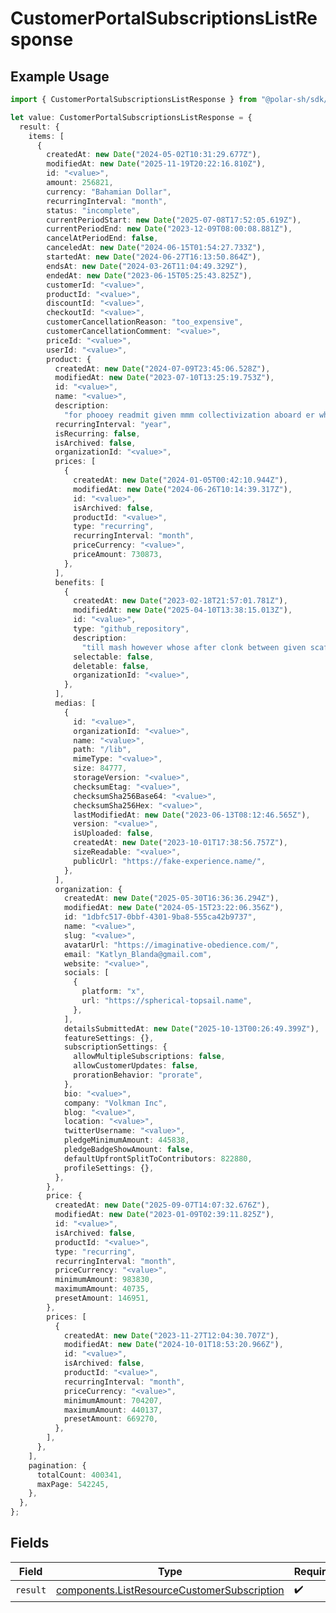 # CustomerPortalSubscriptionsListResponse

## Example Usage

```typescript
import { CustomerPortalSubscriptionsListResponse } from "@polar-sh/sdk/models/operations/customerportalsubscriptionslist.js";

let value: CustomerPortalSubscriptionsListResponse = {
  result: {
    items: [
      {
        createdAt: new Date("2024-05-02T10:31:29.677Z"),
        modifiedAt: new Date("2025-11-19T20:22:16.810Z"),
        id: "<value>",
        amount: 256821,
        currency: "Bahamian Dollar",
        recurringInterval: "month",
        status: "incomplete",
        currentPeriodStart: new Date("2025-07-08T17:52:05.619Z"),
        currentPeriodEnd: new Date("2023-12-09T08:00:08.881Z"),
        cancelAtPeriodEnd: false,
        canceledAt: new Date("2024-06-15T01:54:27.733Z"),
        startedAt: new Date("2024-06-27T16:13:50.864Z"),
        endsAt: new Date("2024-03-26T11:04:49.329Z"),
        endedAt: new Date("2023-06-15T05:25:43.825Z"),
        customerId: "<value>",
        productId: "<value>",
        discountId: "<value>",
        checkoutId: "<value>",
        customerCancellationReason: "too_expensive",
        customerCancellationComment: "<value>",
        priceId: "<value>",
        userId: "<value>",
        product: {
          createdAt: new Date("2024-07-09T23:45:06.528Z"),
          modifiedAt: new Date("2023-07-10T13:25:19.753Z"),
          id: "<value>",
          name: "<value>",
          description:
            "for phooey readmit given mmm collectivization aboard er where",
          recurringInterval: "year",
          isRecurring: false,
          isArchived: false,
          organizationId: "<value>",
          prices: [
            {
              createdAt: new Date("2024-01-05T00:42:10.944Z"),
              modifiedAt: new Date("2024-06-26T10:14:39.317Z"),
              id: "<value>",
              isArchived: false,
              productId: "<value>",
              type: "recurring",
              recurringInterval: "month",
              priceCurrency: "<value>",
              priceAmount: 730873,
            },
          ],
          benefits: [
            {
              createdAt: new Date("2023-02-18T21:57:01.781Z"),
              modifiedAt: new Date("2025-04-10T13:38:15.013Z"),
              id: "<value>",
              type: "github_repository",
              description:
                "till mash however whose after clonk between given scaffold store",
              selectable: false,
              deletable: false,
              organizationId: "<value>",
            },
          ],
          medias: [
            {
              id: "<value>",
              organizationId: "<value>",
              name: "<value>",
              path: "/lib",
              mimeType: "<value>",
              size: 84777,
              storageVersion: "<value>",
              checksumEtag: "<value>",
              checksumSha256Base64: "<value>",
              checksumSha256Hex: "<value>",
              lastModifiedAt: new Date("2023-06-13T08:12:46.565Z"),
              version: "<value>",
              isUploaded: false,
              createdAt: new Date("2023-10-01T17:38:56.757Z"),
              sizeReadable: "<value>",
              publicUrl: "https://fake-experience.name/",
            },
          ],
          organization: {
            createdAt: new Date("2025-05-30T16:36:36.294Z"),
            modifiedAt: new Date("2024-05-15T23:22:06.356Z"),
            id: "1dbfc517-0bbf-4301-9ba8-555ca42b9737",
            name: "<value>",
            slug: "<value>",
            avatarUrl: "https://imaginative-obedience.com/",
            email: "Katlyn_Blanda@gmail.com",
            website: "<value>",
            socials: [
              {
                platform: "x",
                url: "https://spherical-topsail.name",
              },
            ],
            detailsSubmittedAt: new Date("2025-10-13T00:26:49.399Z"),
            featureSettings: {},
            subscriptionSettings: {
              allowMultipleSubscriptions: false,
              allowCustomerUpdates: false,
              prorationBehavior: "prorate",
            },
            bio: "<value>",
            company: "Volkman Inc",
            blog: "<value>",
            location: "<value>",
            twitterUsername: "<value>",
            pledgeMinimumAmount: 445838,
            pledgeBadgeShowAmount: false,
            defaultUpfrontSplitToContributors: 822880,
            profileSettings: {},
          },
        },
        price: {
          createdAt: new Date("2025-09-07T14:07:32.676Z"),
          modifiedAt: new Date("2023-01-09T02:39:11.825Z"),
          id: "<value>",
          isArchived: false,
          productId: "<value>",
          type: "recurring",
          recurringInterval: "month",
          priceCurrency: "<value>",
          minimumAmount: 983830,
          maximumAmount: 40735,
          presetAmount: 146951,
        },
        prices: [
          {
            createdAt: new Date("2023-11-27T12:04:30.707Z"),
            modifiedAt: new Date("2024-10-01T18:53:20.966Z"),
            id: "<value>",
            isArchived: false,
            productId: "<value>",
            recurringInterval: "month",
            priceCurrency: "<value>",
            minimumAmount: 704207,
            maximumAmount: 440137,
            presetAmount: 669270,
          },
        ],
      },
    ],
    pagination: {
      totalCount: 400341,
      maxPage: 542245,
    },
  },
};
```

## Fields

| Field                                                                                                      | Type                                                                                                       | Required                                                                                                   | Description                                                                                                |
| ---------------------------------------------------------------------------------------------------------- | ---------------------------------------------------------------------------------------------------------- | ---------------------------------------------------------------------------------------------------------- | ---------------------------------------------------------------------------------------------------------- |
| `result`                                                                                                   | [components.ListResourceCustomerSubscription](../../models/components/listresourcecustomersubscription.md) | :heavy_check_mark:                                                                                         | N/A                                                                                                        |